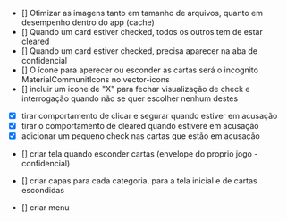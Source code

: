 - [] Otimizar as imagens tanto em tamanho de arquivos, quanto em desempenho dentro do app (cache)
- [] Quando um card estiver checked, todos os outros tem de estar cleared
- [] Quando um card estiver checked, precisa aparecer na aba de confidencial
- [] O ícone para aperecer ou esconder as cartas será o incognito MaterialCommunitIcons no vector-icons
- [] incluir um icone de "X" para fechar visualização de check e interrogação quando não se quer escolher nenhum destes
- [x] tirar comportamento de clicar e segurar quando estiver em acusação
- [x] tirar o comportamento de cleared quando estivere em acusação
- [x] adicionar um pequeno check nas cartas que estão em acusação

- [] criar tela quando esconder cartas (envelope do proprio jogo - confidencial)
- [] criar capas para cada categoria, para a tela inicial e de cartas escondidas

- [] criar menu
